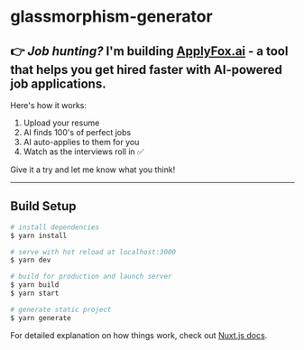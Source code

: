 # glassmorphism-generator

## 👉 _Job hunting?_ I'm building [ApplyFox.ai](https://applyfox.ai) - a tool that helps you get hired faster with AI-powered job applications.

Here's how it works:
1. Upload your resume
2. AI finds 100's of perfect jobs
3. AI auto-applies to them for you
4. Watch as the interviews roll in ✅

Give it a try and let me know what you think!

---

## Build Setup

```bash
# install dependencies
$ yarn install

# serve with hot reload at localhost:3000
$ yarn dev

# build for production and launch server
$ yarn build
$ yarn start

# generate static project
$ yarn generate
```

For detailed explanation on how things work, check out [Nuxt.js docs](https://nuxtjs.org).
